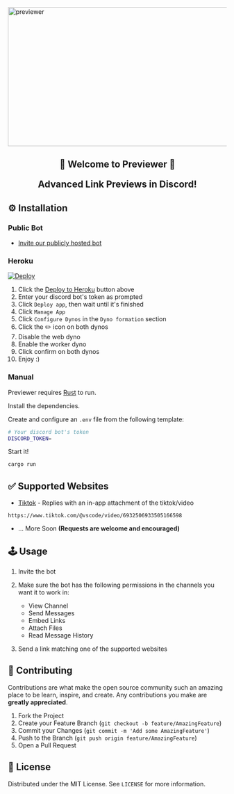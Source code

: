 <img src="https://socialify.git.ci/saucesteals/previewer-rs/image?font=Inter&logo=https%3A%2F%2Fgithub.com%2Fsaucesteals%2Fpreviewer-rs%2Fblob%2Fmain%2Fassets%2Flogo.png%3Fraw%3Dtrue&owner=1&pattern=Solid&theme=Dark" alt="previewer" width="1040" height="320"  />

<h2 align="center">
<b>🎵 Welcome to Previewer 🎵</b>
<p>Advanced Link Previews in Discord!<p>
</h2>

## **⚙️ Installation**

### **Public Bot**

- [Invite our publicly hosted bot](https://discord.com/oauth2/authorize?client_id=866304561017913354&scope=bot&permissions=388176)

### **Heroku**

[![Deploy](https://www.herokucdn.com/deploy/button.svg)](https://heroku.com/deploy?template=https://github.com/saucesteals/previewer-rs)

1. Click the [Deploy to Heroku](https://heroku.com/deploy?template=https://github.com/saucesteals/previewer-rs) button above
2. Enter your discord bot's token as prompted
3. Click `Deploy app`, then wait until it's finished
4. Click `Manage App`
5. Click `Configure Dynos` in the `Dyno formation` section
6. Click the ✏️ icon on both dynos
7. Disable the web dyno
8. Enable the worker dyno
9. Click confirm on both dynos
10. Enjoy :)

### **Manual**

Previewer requires [Rust](https://www.rust-lang.org/tools/install) to run.

Install the dependencies.

Create and configure an `.env` file from the following template:

```sh
# Your discord bot's token
DISCORD_TOKEN=
```

Start it!

```sh
cargo run
```

## **✅ Supported Websites**

- [Tiktok](https://www.tiktok.com/) - Replies with an in-app attachment of the tiktok/video

```
https://www.tiktok.com/@vscode/video/6932506933505166598
```

- ... More Soon **(Requests are welcome and encouraged)**

## **🕹️ Usage**

1. Invite the bot
2. Make sure the bot has the following permissions in the channels you want it to work in:

   - View Channel
   - Send Messages
   - Embed Links
   - Attach Files
   - Read Message History

3. Send a link matching one of the supported websites

## **🤝 Contributing**

Contributions are what make the open source community such an amazing place to be learn, inspire, and create. Any contributions you make are **greatly appreciated**.

1. Fork the Project
2. Create your Feature Branch (`git checkout -b feature/AmazingFeature`)
3. Commit your Changes (`git commit -m 'Add some AmazingFeature'`)
4. Push to the Branch (`git push origin feature/AmazingFeature`)
5. Open a Pull Request

## **📝 License**

Distributed under the MIT License. See `LICENSE` for more information.
